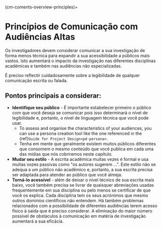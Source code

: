 (cm-coments-overview-principles)=
# Princípios de Comunicação com Audiências Altas

Os investigadores devem considerar comunicar a sua investigação de forma menos técnica para expandir a sua acessibilidade a públicos mais vastos. Isto aumentará o impacto da investigação nas diferentes disciplinas académicas e também nas audiências não especializadas.

É preciso reflectir cuidadosamente sobre a legibilidade de qualquer comunicação escrita ou falada.

## Pontos principais a considerar:

* **Identifique seu público** - É importante estabelecer primeiro o público com que você deseja se comunicar pois isso determinará o nível de legibilidade e, portanto, o nível de linguagem técnica que você pode usar.
    * To assess and organise the characteristics of your audiences, you can use a persona creation tool like the one referenced in the {ref}`Guide for Project Design<pd-persona>`.
    * Tenha em mente que geralmente existem muitos públicos diferentes que consomem o mesmo conteúdo que você publica em cada uma das mídias que nós cobriremos neste capítulo.
* **Mudar seu estilo** - A escrita acadêmica muitas vezes é formal e usa muitas vozes passivas como "os autores sugerem ...". Este estilo não se adequa a um público não acadêmico e, portanto, a sua escrita precisa ser adaptada para atender ao público que você almeja.
* **Torná-lo acessível** - além de deixar o nível técnico de sua escrita mais baixo, você também precisa se livrar de quaisquer abreviações usadas frequentemente em sua disciplina ou pelo menos se certificar de que você os explica. Cada disciplina tem os seus acrónimos que mesmo outros domínios científicos não entendem. Há também problemas relacionados com a possibilidade de diferentes audiências terem acesso físico à saída que é preciso considerar. A eliminação do maior número possível de obstáculos à comunicação em matéria de investigação aumentará a sua eficácia.

